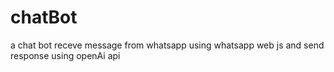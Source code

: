 # chatBot
a chat bot receve message from whatsapp using whatsapp web js and send response using openAi api 
